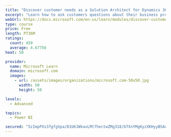 ```yaml
---
title: "Discover customer needs as a Solution Architect for Dynamics 365 and Power Platform"
excerpt: "Learn how to ask customers questions about their business processes and feature requirements to create a viable solution."
webUrl: https://docs.microsoft.com/en-us/learn/modules/discover-customer-needs/
type: course
price: Free
length: PT36M
ratings:
  count: 459
  average: 4.67756
heat: 50

provider:
  name: Microsoft Learn
  domain: microsoft.com
  images:
    - url: /assets/images/organizations/microsoft.com-50x50.jpg
      width: 50
      height: 50

levels:
  - Advanced

topics:
  - Power BI

secured: "5zImpPXs37gfgVpa/D1U6JWkavLMt7hectwZMg318/bTXnYMgKyzXKHyyBSAugwuKsOM3MrkUDPVCYEVQ4M0MqG8WfKc8QMvldW21RywocF7FEzfiKA5YqUIhqEF2DZ1LkUfP+316hmroHTu7ojzZsFy4sFf/cCO5aKzKezzgxdIEd2kLt3pK0l/IW+4BiiCGhQdsd/Go0HXZrhX6vsGpZjNziRFOlhvM5UMCHlo6vGqaSYvaQ39S9jMKC5slg9XuqG+xCVbho0sfjHEazCExYIUqBEDv5xANWNuXNCIPCgFekj2job/XnNQP9WO+MOpCYPm8jRpFSCj3yrK9nOc3Pz9OI88fVlfQ2zB3G4hEnjZ1WLKRKMDGaPkMN6C0pxrFuIyaUgzmzW7KTgZAqnQCLF3fHQzK/4qBkWMwde4P0Y=;MN1N+P1Sdub+fybNye6e7A=="
---
```


